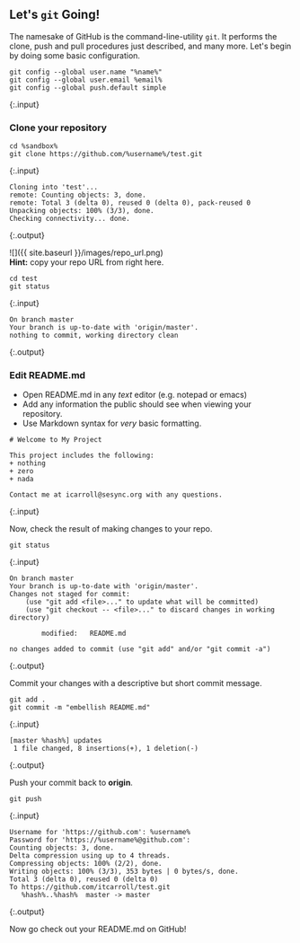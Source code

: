 ---
---

## Let's `git` Going!

The namesake of GitHub is the command-line-utility `git`. It performs the clone, push and pull procedures just described, and many more. Let's begin by doing some basic configuration.

~~~
git config --global user.name "%name%"
git config --global user.email %email%
git config --global push.default simple
~~~
{:.input}

<!--split-->

### Clone your repository

~~~
cd %sandbox%
git clone https://github.com/%username%/test.git
~~~
{:.input}

~~~
Cloning into 'test'...
remote: Counting objects: 3, done.
remote: Total 3 (delta 0), reused 0 (delta 0), pack-reused 0
Unpacking objects: 100% (3/3), done.
Checking connectivity... done.
~~~
{:.output}

![]({{ site.baseurl }}/images/repo_url.png)  
**Hint:** copy your repo URL from right here.

~~~
cd test
git status
~~~
{:.input}

~~~
On branch master
Your branch is up-to-date with 'origin/master'.
nothing to commit, working directory clean
~~~
{:.output}

<!--split-->

### Edit README.md

+ Open README.md in any *text* editor (e.g. notepad or emacs)
+ Add any information the public should see when viewing your repository.
+ Use Markdown syntax for *very* basic formatting.

~~~
# Welcome to My Project

This project includes the following:
+ nothing
+ zero
+ nada

Contact me at icarroll@sesync.org with any questions.
~~~
{:.input}

<!--split-->

Now, check the result of making changes to your repo.

~~~
git status
~~~
{:.input}

~~~
On branch master
Your branch is up-to-date with 'origin/master'.
Changes not staged for commit:
	(use "git add <file>..." to update what will be committed)
	(use "git checkout -- <file>..." to discard changes in working directory)
	
		modified:   README.md
		
no changes added to commit (use "git add" and/or "git commit -a")		
~~~
{:.output}

Commit your changes with a descriptive but short commit message.

~~~
git add .
git commit -m "embellish README.md"
~~~
{:.input}

~~~
[master %hash%] updates
 1 file changed, 8 insertions(+), 1 deletion(-)
~~~
{:.output}

<!--split-->

Push your commit back to **origin**.

~~~
git push
~~~
{:.input}

~~~
Username for 'https://github.com': %username%
Password for 'https://%username%@github.com': 
Counting objects: 3, done.
Delta compression using up to 4 threads.
Compressing objects: 100% (2/2), done.
Writing objects: 100% (3/3), 353 bytes | 0 bytes/s, done.
Total 3 (delta 0), reused 0 (delta 0)
To https://github.com/itcarroll/test.git
   %hash%..%hash%  master -> master
~~~
{:.output}

Now go check out your README.md on GitHub!
